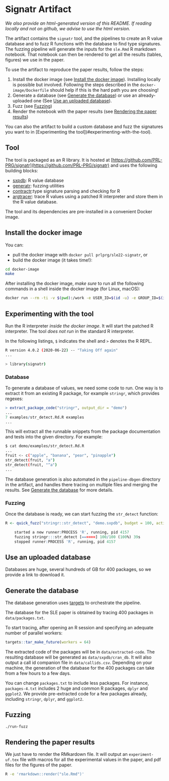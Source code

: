 # Signatr Artifact

_We also provide an html-generated version of this README. If reading locally and not on github, we advise to use the html version._

The artifact contains the `signatr` tool, and the pipelines to create an R value database
and to fuzz R functions with the database to find type signatures. The fuzzing pipeline 
will generate the inputs for the `sle.Rmd` R markdown notebook. That notebook can then 
be rendered to get all the results (tables, figures) we use in the paper.

To use the artifact to reproduce the paper results, follow the steps:

1. Install the docker image (see [Install the docker image](#install-the-docker-image)). Installing locally is possible but involved. Following the steps described in the `docker-image/Dockerfile` should help if this is the hard path you are choosing!
2. Generate a database (see [Generate the database](#generate-the-database)) or use an already-uploaded one  (See [Use an uploaded database](#use-an-uploaded-database)).
3. Fuzz (see [Fuzzing](#fuzzing))
4. Render the notebook with the paper results (see [Rendering the paper results](#rendering-the-paper-results))

You can also the artifact to build a custom database and fuzz the signatures you want to in [Experimenting the tool])#experimenting-with-the-tool).

## Tool

The tool is packaged as an R library. It is hosted at [https://github.com/PRL-PRG/signatr](https://github.com/PRL-PRG/signatr) and uses the following building blocks:


- [sxpdb](https://github.com/PRL-PRG/sxpdb/): R value database
- [generatr](https://github.com/reallyTG/generatr): fuzzing utilities
- [contractr](https://github.com/PRL-PRG/contractr):type signature parsing and checking for R
- [argtracer](https://github.com/PRL-PRG/argtracer): trace R values using a patched R interpreter and store them in the R value database.

The tool and its dependencies are pre-installed in a convenient Docker image.

## Install the docker image

You can:

- pull the docker image with `docker pull prlprg/sle22-signatr`, or
- build the docker image (it takes time!): 

```bash
cd docker-image
make
```

After installing the docker image, *make sure* to run all the following commands in a shell
inside the docker image (for Linux, macOS):

```bash
docker run --rm -ti -v $(pwd):/work -e USER_ID=$(id -u) -e GROUP_ID=$(id -g) -w /work prlprg/sle22-signatr bash
```

## Experimenting with the tool

Run the R interpreter *inside the docker image*. It will start the patched R interpreter. The tool *does not run* in the standard R interpreter.

In the following listings, `$` indicates the shell and `>` denotes the R REPL.

```bash
R version 4.0.2 (2020-06-22) -- "Taking Off again"
...

> library(signatr)
```

### Database

To generate a database of values, we need some code to run. One way is to extract it from an existing R package, for example `stringr`, which provides regexes:

```R
> extract_package_code("stringr", output_dir = "demo")
...
7 examples/str_detect.Rd.R examples
...
```

This will extract all the runnable snippets from the package documentation and tests into the given directory. For example:

```bash
$ cat demo/examples/str_detect.Rd.R
...
fruit <- c("apple", "banana", "pear", "pinapple")
str_detect(fruit, "a")
str_detect(fruit, "^a")
...
```

The database generation is also automated in the `pipeline-dbgen` directory in the artifact, and handles there tracing on multiple files and merging the results. See [Generate the database](#generate-the-database) for more details.

### Fuzzing

Once the database is ready, we can start fuzzing the `str_detect` function:

```R
R <- quick_fuzz("stringr::str_detect", "demo.sxpdb", budget = 100, action = "infer")

    started a new runner:PROCESS 'R', running, pid 4157
    fuzzing stringr:::str_detect [======] 100/100 (100%) 39s
    stopped runner:PROCESS 'R', running, pid 4157
```

## Use an uploaded database

Databases are huge, several hundreds of GB for 400 packages, so we provide a link to download it.

## Generate the database

The database generation uses [targets](https://docs.ropensci.org/targets/) to orchestrate the pipeline.

The database for the SLE paper is obtained by tracing 400 packages in `data/packages.txt`.

To start tracing, after opening an R session and specifying an adequate number of parallel workers:

```R
targets::tar_make_future(workers = 64)
```

The extracted code of the packages will be in `data/extracted-code`. The resulting database will be generated as `data/sxpdb/cran_db`. It will also output a call id companion file in `data/callids.csv`.
Depending on your machine, the generation of the database for the 400 packages can take from a few hours to a few days.

You can change `packages.txt` to include less packages. For instance, `packages-4.txt` includes 2 huge and common R packages, `dplyr` and `ggplot2`. We provide pre-extracted code for a few packages already, including `stringr`, `dplyr`, and `ggplot2`.

## Fuzzing

```bash
./run-fuzz
```

## Rendering the paper results

We just have to render the RMkardown file. It will output an `experiment-uf.tex` file with macros for 
all the experimental values in the paper, and pdf files for the figures of the paper.

```bash
R -e 'rmarkdown::render("sle.Rmd")'
```




